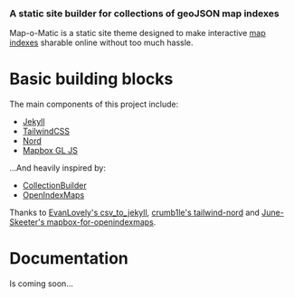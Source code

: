
### A static site builder for collections of geoJSON map indexes

Map-o-Matic is a static site theme designed to make interactive [map indexes](https://en.wikipedia.org/wiki/Index_map) sharable online without too much hassle. 


# Basic building blocks
The main components of this project include:
- [Jekyll](https://jekyllrb.com/)
- [TailwindCSS](https://tailwindcss.com/)
- [Nord](https://www.nordtheme.com/)
- [Mapbox GL JS](https://www.mapbox.com/mapbox-gljs)

...And heavily inspired by:
- [CollectionBuilder](https://collectionbuilder.github.io/)
- [OpenIndexMaps](https://openindexmaps.org/) 

Thanks to [EvanLovely's csv_to_jekyll](https://github.com/EvanLovely/csv_to_jekyll), [crumb1le's tailwind-nord](https://github.com/crumb1e/tailwind-nord) and [June-Skeeter's mapbox-for-openindexmaps](https://github.com/ubc-lib-geo/mapbox-for-openindexmaps).

# Documentation
Is coming soon...    


